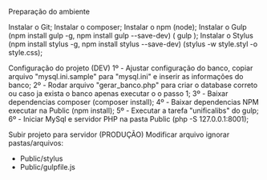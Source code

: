 Preparação do ambiente

  Instalar o Git;
  Instalar o composer;
  Instalar o npm (node);
  Instalar o Gulp (npm install gulp -g, npm install gulp --save-dev) ( gulp <tarefa> );
  Instalar o Stylus (npm install stylus -g, npm install stylus --save-dev) (stylus -w style.styl -o style.css);


Configuração do projeto (DEV)
  1º - Ajustar configuração do banco, copiar arquivo "mysql.ini.sample" para "mysql.ini" e inserir as informações do banco;
  2º - Rodar arquivo "gerar_banco.php" para criar o database correto ou caso ja exista o banco apenas executar o o passo 1;
  3º - Baixar dependencias composer (composer install);
  4º - Baixar dependencias NPM executar na Public (npm install);
  5º - Executar a tarefa "unificalibs" do gulp;
  6º - Iniciar MySql e servidor PHP na pasta Public (php -S 127.0.0.1:8001);

Subir projeto para servidor (PRODUÇÃO)
  Modificar arquivo ignorar pastas/arquivos:
  - Public/stylus
  - Public/gulpfile.js
